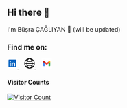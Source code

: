 ## Hi there 👋

I'm Büşra ÇAĞLIYAN 🌱 (will be updated)

 ### Find me on:

<div align="left">
  <a href="https://www.linkedin.com/in/busracagliyan/" target="_blank" rel="noopener noreferrer">
    <img alt="LinkedIn" width="24px" src="img/linkedin.svg" style="margin-right: 10;"/>
  </a>
   &nbsp;&nbsp; 
  <a href="https://busracagliyan.github.io/" target="_blank" rel="noopener noreferrer">
    <img  alt="Website" width="24px" src="img/internet.svg" style="margin-right: 10;"/>
  </a>
 &nbsp;&nbsp; 
  <a href="mailto:bsrcagliyann@gmail.com" target="_blank" rel="noopener noreferrer">
    <img  alt="Website" width="24px" src="img/gmail.svg" style="margin-right: 10;"/>
  </a>
</div>

<div align="left">
  <h4>Visitor Counts</h4>
    <a href="https://profile-counter.glitch.me/">
        <img src="https://profile-counter.glitch.me/{busracagliyan}/count.svg" alt="Visitor Count" />
    </a>
</div>
